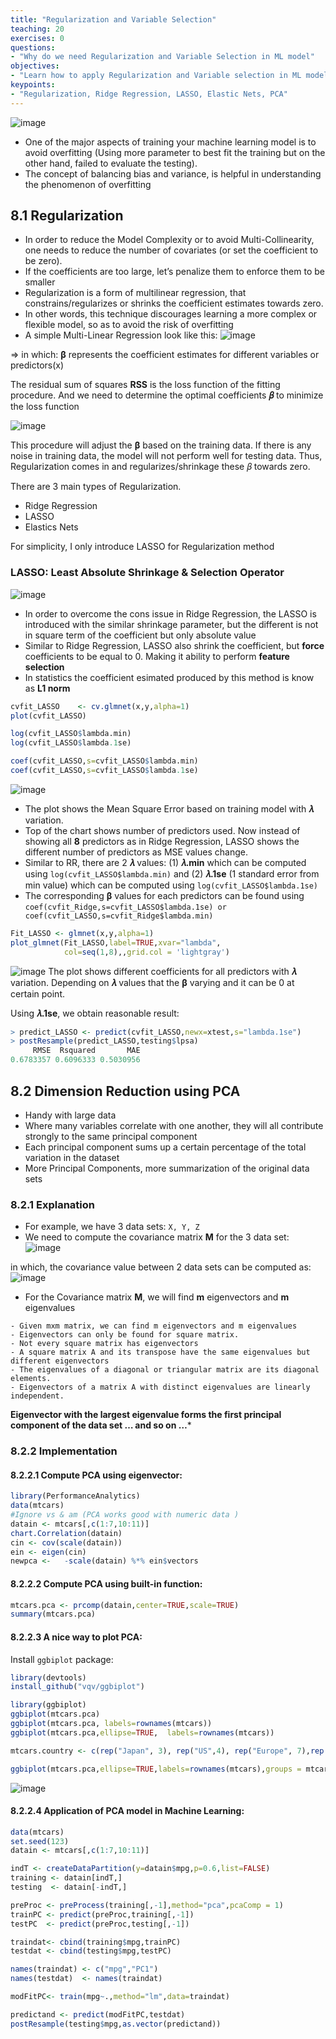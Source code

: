 ```yaml
---
title: "Regularization and Variable Selection"
teaching: 20
exercises: 0
questions:
- "Why do we need Regularization and Variable Selection in ML model"
objectives:
- "Learn how to apply Regularization and Variable selection in ML model"
keypoints:
- "Regularization, Ridge Regression, LASSO, Elastic Nets, PCA"
---
```


![image](https://user-images.githubusercontent.com/43855029/114340188-ff57bc80-9b24-11eb-826a-69cb444687d4.png)
- One of the major aspects of training your machine learning model is to avoid overfitting (Using more parameter to best fit the training but on the other hand, failed to evaluate the testing).
- The concept of balancing bias and variance, is helpful in understanding the phenomenon of overfitting

## 8.1 Regularization
- In order to reduce the Model Complexity or to avoid Multi-Collinearity, one needs to reduce the number of covariates 
(or set the coefficient to be zero).
- If the coefficients are too large, let’s penalize them to enforce them to be smaller
- Regularization is a form of multilinear regression, that constrains/regularizes or shrinks the coefficient estimates towards zero.
- In other words, this technique discourages learning a more complex or flexible model, so as to avoid the risk of overfitting
- A simple Multi-Linear Regression look like this:
![image](https://user-images.githubusercontent.com/43855029/114416230-766d6f00-9b7e-11eb-800b-2b7a65782859.png)

=> in which: **β** represents the coefficient estimates for different variables or predictors(x)

The residual sum of squares **RSS** is the loss function of the fitting procedure.
And we need to determine the optimal coefficients **𝛽** to minimize the loss function

![image](https://user-images.githubusercontent.com/43855029/114417635-c39e1080-9b7f-11eb-8465-cbb9e0dff39e.png)

This procedure will adjust the **β** based on the training data. 
If there is any noise in training data, the model will not perform well for testing data. Thus, Regularization comes in and regularizes/shrinkage these 𝛽 towards zero.

There are 3 main types of Regularization. 
- Ridge Regression
- LASSO
- Elastics Nets

For simplicity, I only introduce LASSO for Regularization method

### LASSO: Least Absolute Shrinkage & Selection Operator
![image](https://user-images.githubusercontent.com/43855029/121297875-f5ea9680-c8c0-11eb-96c7-b52291a7adbc.png)

- In order to overcome the cons issue in Ridge Regression, the LASSO is introduced with the similar shrinkage parameter, but the different is not in square term of the coefficient but only absolute value
- Similar to Ridge Regression, LASSO also shrink the coefficient, but **force** coefficients to be equal to 0. Making it ability to perform **feature selection**
- In statistics the coefficient esimated produced by this method is know as **L1 norm**


```r
cvfit_LASSO    <- cv.glmnet(x,y,alpha=1)
plot(cvfit_LASSO)

log(cvfit_LASSO$lambda.min)
log(cvfit_LASSO$lambda.1se)

coef(cvfit_LASSO,s=cvfit_LASSO$lambda.min)
coef(cvfit_LASSO,s=cvfit_LASSO$lambda.1se)
```
![image](https://user-images.githubusercontent.com/43855029/114452867-eb549f00-9ba6-11eb-9cb4-fddb2a3d69c2.png)

- The plot shows the Mean Square Error based on training model with **𝜆** variation. 
- Top of the chart shows number of predictors used. Now instead of showing all **8** predictors as in Ridge Regression, LASSO shows the different number of predictors as MSE values change. 
- Similar to RR, there are 2 **𝜆** values: (1) **𝜆.min** which can be computed using `log(cvfit_LASSO$lambda.min)` and (2) **𝜆.1se** (1 standard error from min value) which can be computed using `log(cvfit_LASSO$lambda.1se)`
- The corresponding **β** values for each predictors can be found using `coef(cvfit_Ridge,s=cvfit_LASSO$lambda.1se) or coef(cvfit_LASSO,s=cvfit_Ridge$lambda.min) `

```r
Fit_LASSO <- glmnet(x,y,alpha=1)
plot_glmnet(Fit_LASSO,label=TRUE,xvar="lambda",
            col=seq(1,8),,grid.col = 'lightgray')
```
![image](https://user-images.githubusercontent.com/43855029/114453819-e80de300-9ba7-11eb-876c-fba761a277ef.png)
The plot shows different coefficients for all predictors with **𝜆** variation. Depending on **𝜆** values that the **β** varying and it can be 0 at certain point.

Using **𝜆.1se**, we obtain reasonable result:
```r
> predict_LASSO <- predict(cvfit_LASSO,newx=xtest,s="lambda.1se")
> postResample(predict_LASSO,testing$lpsa)
     RMSE  Rsquared       MAE 
0.6783357 0.6096333 0.5030956 
```

## 8.2 Dimension Reduction using PCA

- Handy with large data
- Where many variables correlate with one another, they will all contribute strongly to the same principal component
- Each principal component sums up a certain percentage of the total variation in the dataset
- More Principal Components, more summarization of the original data sets


### 8.2.1 Explanation
- For example, we have 3 data sets: `X, Y, Z`
- We need to compute the covariance matrix **M** for the 3 data set:
![image](https://user-images.githubusercontent.com/43855029/114459677-d67c0980-9bae-11eb-85b2-758a98f0cd29.png)

in which, the covariance value between 2 data sets can be computed as:
![image](https://user-images.githubusercontent.com/43855029/114459740-ea277000-9bae-11eb-9259-8ef1b233c0fa.png)

- For the Covariance matrix **M**, we will find **m** eigenvectors and **m** eigenvalues

```
- Given mxm matrix, we can find m eigenvectors and m eigenvalues
- Eigenvectors can only be found for square matrix.
- Not every square matrix has eigenvectors
- A square matrix A and its transpose have the same eigenvalues but different eigenvectors
- The eigenvalues of a diagonal or triangular matrix are its diagonal elements.
- Eigenvectors of a matrix A with distinct eigenvalues are linearly independent.
```

**Eigenvector with the largest eigenvalue forms the first principal component of the data set
… and so on …***

### 8.2.2 Implementation
#### 8.2.2.1 Compute PCA using eigenvector:
```r
library(PerformanceAnalytics)
data(mtcars)
#Ignore vs & am (PCA works good with numeric data )
datain <- mtcars[,c(1:7,10:11)]
chart.Correlation(datain)
cin <- cov(scale(datain))
ein <- eigen(cin)
newpca <-   -scale(datain) %*% ein$vectors
```

#### 8.2.2.2 Compute PCA using built-in function:
```r
mtcars.pca <- prcomp(datain,center=TRUE,scale=TRUE)
summary(mtcars.pca)
```

#### 8.2.2.3 A nice way to plot PCA:
Install `ggbiplot` package:
```r
library(devtools)
install_github("vqv/ggbiplot")
``` 

```r
library(ggbiplot)
ggbiplot(mtcars.pca)
ggbiplot(mtcars.pca, labels=rownames(mtcars))
ggbiplot(mtcars.pca,ellipse=TRUE,  labels=rownames(mtcars))

mtcars.country <- c(rep("Japan", 3), rep("US",4), rep("Europe", 7),rep("US",3), "Europe", rep("Japan", 3), rep("US",4), rep("Europe", 3), "US", rep("Europe", 3))

ggbiplot(mtcars.pca,ellipse=TRUE,labels=rownames(mtcars),groups = mtcars.country)
```
![image](https://user-images.githubusercontent.com/43855029/114462147-aa618800-9bb0-11eb-8123-919e89fdfc0c.png)

#### 8.2.2.4 Application of PCA model in Machine Learning:

```r
data(mtcars)
set.seed(123)
datain <- mtcars[,c(1:7,10:11)]

indT <- createDataPartition(y=datain$mpg,p=0.6,list=FALSE)
training <- datain[indT,]
testing  <- datain[-indT,]

preProc <- preProcess(training[,-1],method="pca",pcaComp = 1)
trainPC <- predict(preProc,training[,-1])
testPC  <- predict(preProc,testing[,-1])

traindat<- cbind(training$mpg,trainPC)
testdat <- cbind(testing$mpg,testPC)

names(traindat) <- c("mpg","PC1")
names(testdat)  <- names(traindat) 

modFitPC<- train(mpg~.,method="lm",data=traindat)

predictand <- predict(modFitPC,testdat)
postResample(testing$mpg,as.vector(predictand))
```

